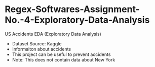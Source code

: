 # Regex-Softwares-Assignment-No.-4-Exploratory-Data-Analysis
US Accidents EDA (Exploratory Data Analysis)

- Dataset Source: Kaggle
- Informaiton about accidents
- This project can be useful to prevent accidents
- Note: This does not contain data about New York
